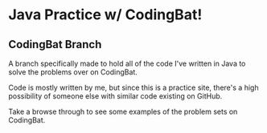 # Java Practice w/ CodingBat!
## CodingBat Branch
A branch specifically made to hold all of the code I've written in Java to solve the problems over on CodingBat.

Code is mostly written by me, but since this is a practice site, there's a high possibility of someone else with similar code existing on GitHub.

Take a browse through to see some examples of the problem sets on CodingBat.
